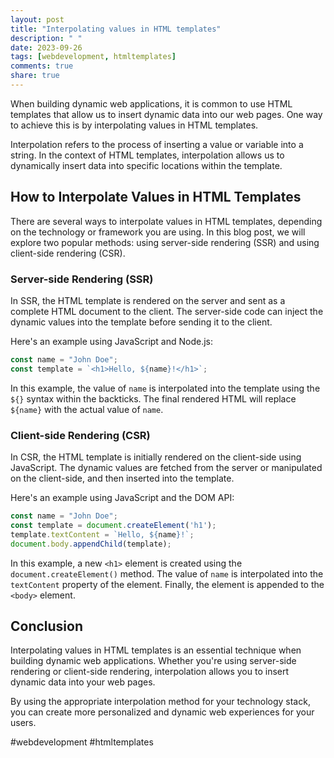 ```yaml
---
layout: post
title: "Interpolating values in HTML templates"
description: " "
date: 2023-09-26
tags: [webdevelopment, htmltemplates]
comments: true
share: true
---
```


When building dynamic web applications, it is common to use HTML templates that allow us to insert dynamic data into our web pages. One way to achieve this is by interpolating values in HTML templates.

Interpolation refers to the process of inserting a value or variable into a string. In the context of HTML templates, interpolation allows us to dynamically insert data into specific locations within the template.

## How to Interpolate Values in HTML Templates

There are several ways to interpolate values in HTML templates, depending on the technology or framework you are using. In this blog post, we will explore two popular methods: using server-side rendering (SSR) and using client-side rendering (CSR).

### Server-side Rendering (SSR)

In SSR, the HTML template is rendered on the server and sent as a complete HTML document to the client. The server-side code can inject the dynamic values into the template before sending it to the client.

Here's an example using JavaScript and Node.js:

```javascript
const name = "John Doe";
const template = `<h1>Hello, ${name}!</h1>`;
```

In this example, the value of `name` is interpolated into the template using the `${}` syntax within the backticks. The final rendered HTML will replace `${name}` with the actual value of `name`.

### Client-side Rendering (CSR)

In CSR, the HTML template is initially rendered on the client-side using JavaScript. The dynamic values are fetched from the server or manipulated on the client-side, and then inserted into the template.

Here's an example using JavaScript and the DOM API:

```javascript
const name = "John Doe";
const template = document.createElement('h1');
template.textContent = `Hello, ${name}!`;
document.body.appendChild(template);
```

In this example, a new `<h1>` element is created using the `document.createElement()` method. The value of `name` is interpolated into the `textContent` property of the element. Finally, the element is appended to the `<body>` element.

## Conclusion

Interpolating values in HTML templates is an essential technique when building dynamic web applications. Whether you're using server-side rendering or client-side rendering, interpolation allows you to insert dynamic data into your web pages.

By using the appropriate interpolation method for your technology stack, you can create more personalized and dynamic web experiences for your users.

#webdevelopment #htmltemplates